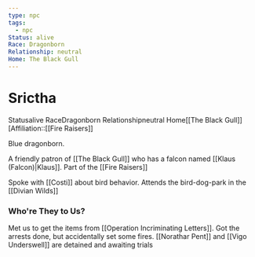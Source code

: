 ```yaml
---
type: npc
tags:
  - npc
Status: alive
Race: Dragonborn
Relationship: neutral
Home: The Black Gull
---
```


# Srictha
<span class="dataview inline-field"><span class="inline-field-key">Status</span><span class="inline-field-value">alive</span></span>
<span class="dataview inline-field"><span class="inline-field-key">Race</span><span class="inline-field-value">Dragonborn</span></span>
<span class="dataview inline-field"><span class="inline-field-key">Relationship</span><span class="inline-field-value">neutral</span></span>
<span class="dataview inline-field"><span class="inline-field-key">Home</span><span class="inline-field-value">[[The Black Gull]]</span></span>
[Affiliation::[[Fire Raisers]]

Blue dragonborn. 

A friendly patron of [[The Black Gull]] who has a falcon named [[Klaus (Falcon)|Klaus]]. Part of the [[Fire Raisers]]

Spoke with [[Costi]] about bird behavior. Attends the bird-dog-park in the [[Divian Wilds]]

### Who're They to Us?
Met us to get the items from [[Operation Incriminating Letters]]. Got the arrests done, but accidentally set some fires. [[Norathar Pent]] and [[Vigo Underswell]] are detained and awaiting trials